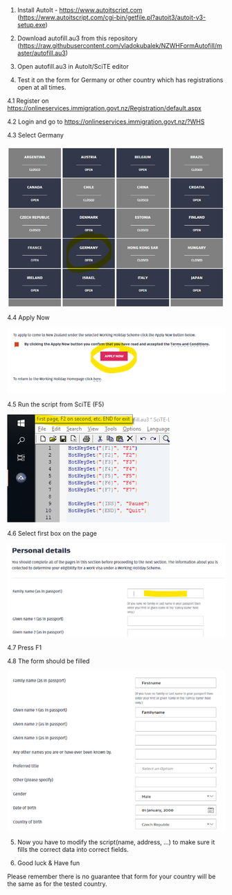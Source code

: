 1. Install AutoIt - https://www.autoitscript.com (https://www.autoitscript.com/cgi-bin/getfile.pl?autoit3/autoit-v3-setup.exe)

2. Download autofill.au3 from this repository (https://raw.githubusercontent.com/vladokubalek/NZWHFormAutofill/master/autofill.au3)

3. Open autofill.au3 in AutoIt/SciTE editor

4. Test it on the form for Germany or other country which has registrations open at all times.

4.1 Register on https://onlineservices.immigration.govt.nz/Registration/default.aspx

4.2 Login and go to https://onlineservices.immigration.govt.nz/?WHS 

4.3 Select Germany

![](https://github.com/vladokubalek/NZWHFormAutofill/blob/master/resources/country.png)

4.4 Apply Now

![](https://github.com/vladokubalek/NZWHFormAutofill/blob/master/resources/apply.png)

4.5 Run the script from SciTE (F5)

![](https://github.com/vladokubalek/NZWHFormAutofill/blob/master/resources/runscript.png)

4.6 Select first box on the page

![](https://github.com/vladokubalek/NZWHFormAutofill/blob/master/resources/cursor.png)

4.7 Press F1

4.8 The form should be filled

![](https://github.com/vladokubalek/NZWHFormAutofill/blob/master/resources/filled.png)

5. Now you have to modify the script(name, address, ...) to make sure it fills the correct data into correct fields.

6. Good luck & Have fun

Please remember there is no guarantee that form for your country will be the same as for the tested country.
